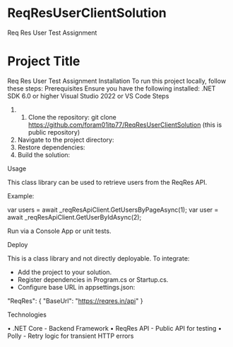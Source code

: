 # ReqResUserClientSolution
Req Res User Test Assignment 
# Project Title
Req Res User Test Assignment
Installation
To run this project locally, follow these steps:
Prerequisites
Ensure you have the following installed:
.NET SDK 6.0 or higher
Visual Studio 2022 or VS Code
Steps
1.	1. Clone the repository:
      git clone https://github.com/foram01itp77/ReqResUserClientSolution
       (this is public repository)
2. Navigate to the project directory:
3. Restore dependencies:
4. Build the solution:

Usage

This class library can be used to retrieve users from the ReqRes API.

Example:

var users = await _reqResApiClient.GetUsersByPageAsync(1);
var user = await _reqResApiClient.GetUserByIdAsync(2);

Run via a Console App or unit tests.

Deploy

This is a class library and not directly deployable. To integrate:
- Add the project to your solution.
- Register dependencies in Program.cs or Startup.cs.
- Configure base URL in appsettings.json:

"ReqRes": {
  "BaseUrl": "https://reqres.in/api"
}

Technologies

•	.NET Core - Backend Framework
•	ReqRes API - Public API for testing
•	Polly - Retry logic for transient HTTP errors








